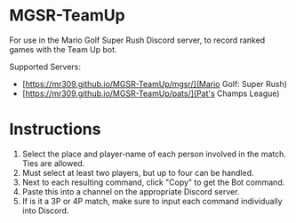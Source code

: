 # MGSR-TeamUp
For use in the Mario Golf Super Rush Discord server, to record ranked games with the Team Up bot.

Supported Servers:
* [https://mr309.github.io/MGSR-TeamUp/mgsr/](Mario Golf: Super Rush)
* [https://mr309.github.io/MGSR-TeamUp/pats/](Pat's Champs League)

# Instructions
1. Select the place and player-name of each person involved in the match.  Ties are allowed.
2. Must select at least two players, but up to four can be handled.
3. Next to each resulting command, click "Copy" to get the Bot command.
4. Paste this into a channel on the appropriate Discord server.
5. If is it a 3P or 4P match, make sure to input each command individually into Discord.
